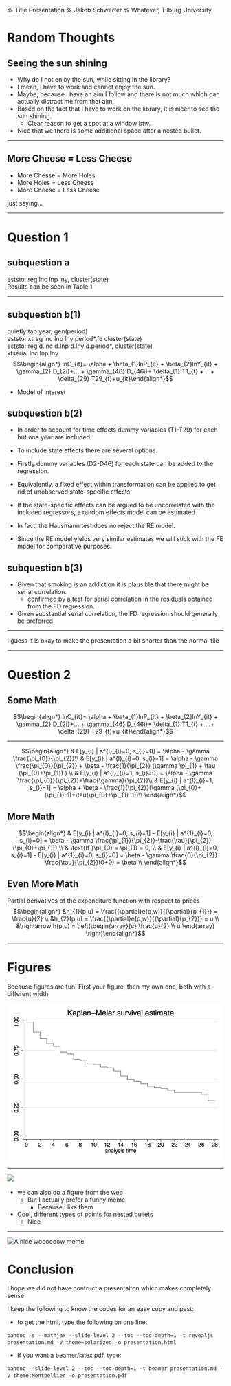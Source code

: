 % Title Presentation
% Jakob Schwerter
% Whatever, Tilburg University


Random Thoughts
================
Seeing the sun shining
---------------------
- Why do I not enjoy the sun, while sitting in the library? 
- I mean, I have to work and cannot enjoy the sun.
- Maybe, because I have an aim I follow and there is not much which can actually distract me from that aim.
- Based on the fact that I have to work on the library, it is nicer to see the sun shining.
 	- Clear reason to get a spot at a window btw. 
- Nice that we there is some additional space after a nested bullet.

---------------------

More Cheese = Less Cheese
---------------------

- More Chesse = More Holes
- More Holes = Less Cheese
- More Cheese = Less Cheese

just saying...

---------------------


Question 1
================

subquestion a
----------

<span>eststo: reg lnc lnp lny, cluster(state)</span>\
Results can be seen in Table 1

--------

subquestion b(1)
----------

<span>quietly tab year, gen(period)</span>\
<span>eststo: xtreg lnc lnp lny period\*,fe cluster(state)</span>\
<span>eststo: reg d.lnc d.lnp d.lny d.period\*, cluster(state)</span>\
<span>xtserial lnc lnp lny</span>\
$$\begin{align*}
lnC_{it}= \alpha + \beta_{1}lnP_{it} + \beta_{2}lnY_{it} + \gamma_{2} D_{2i}+... + \gamma_{46} D_{46i}+ \delta_{1} T1_{t} + ...+ \delta_{29} T29_{t}+u_{it}\end{align*}$$
- Model of interest


subquestion b(2)
-----------------

- In order to account for time effects dummy variables (T1-T29) for each but one year are included. 

- To include state effects there are several
options. 
- Firstly dummy variables (D2-D46) for each state can be added to
the regression. 
- Equivalently, a fixed effect within transformation can
be applied to get rid of unobserved state-specific effects. 

- If the
state-specific effects can be argued to be uncorrelated with the
included regressors, a random effects model can be estimated. 

- In fact,
the Hausmann test does no reject the RE model. 
- Since the RE model yields
very similar estimates we will stick with the FE model for comparative
purposes.


subquestion b(3)
-----------------
- Given that smoking is an addiction it is plausible that there might be
serial correlation. 
	- confirmed by a test for serial correlation
in the residuals obtained from the FD regression. 
- Given substantial
serial correlation, the FD regression should generally be preferred.

--------

I guess it is okay to make the presentation a bit shorter than the normal file

--------

Question 2
==========

Some Math
----------

$$\begin{align*}
lnC_{it}= \alpha + \beta_{1}lnP_{it} + \beta_{2}lnY_{it} + \gamma_{2} D_{2i}+... + \gamma_{46} D_{46i}+ \delta_{1} T1_{t} + ...+ \delta_{29} T29_{t}+u_{it}\end{align*}$$

----------------

$$\begin{align*}
& E[y_{i} | a^{l}_{i}=0, s_{i}=0] = \alpha - \gamma \frac{\pi_{0}}{\pi_{2}}\\
& E[y_{i} | a^{l}_{i}=0, s_{i}=1] = \alpha - \gamma \frac{\pi_{0}}{\pi_{2}} + \beta - \frac{1}{\pi_{2}} (\gamma \pi_{1} + \tau (\pi_{0}+\pi_{1}) ) \\
& E[y_{i} | a^{l}_{i}=1, s_{i}=0] = \alpha - \gamma \frac{\pi_{0}}{\pi_{2}}+\frac{\gamma}{\pi_{2}}\\
& E[y_{i} | a^{l}_{i}=1, s_{i}=1] = \alpha + \beta - \frac{1}{\pi_{2}}(\gamma (\pi_{0}+(\pi_{1}-1)+\tau(\pi_{0}+\pi_{1}-1))\\
\end{align*}$$

More Math
--------------

$$\begin{align*}
& E[y_{i} | a^{l}_{i}=0, s_{i}=1] - E[y_{i} | a^{1}_{i}=0, s_{i}=0]  = \beta - \gamma \frac{\pi_{1}}{\pi_{2}}-\frac{\tau}{\pi_{2}}(\pi_{0}+\pi_{1}) \\
& \text{If }\pi_{0} = \pi_{1} = 0, \\
& E[y_{i} | a^{l}_{i}=0, s_{i}=1] - E[y_{i} | a^{1}_{i}=0, s_{i}=0]  = \beta - \gamma \frac{0}{\pi_{2}}-\frac{\tau}{\pi_{2}}(0+0) = \beta \\
\end{align*}$$

Even More Math
-----------

Partial derivatives of the expenditure function with respect to prices\
$$\begin{align*}
&h_{1}(p,u) = \frac{{\partial}e(p,w)}{{\partial}{p_{1}}} = \frac{u}{2} \\
&h_{2}(p,u) = \frac{{\partial}e(p,w)}{{\partial}{p_{2}}} = u \\
&\rightarrow  h(p,u) = \left(\begin{array}{c}  \frac{u}{2} \\ u \end{array} \right)\end{align*}$$

-----------------


Figures
=================
Because figures are fun. First your figure, then my own one, both with a different width


![](images/gr_1.png)

---------

![](images/gr_2.png)



- we can also do a figure from the web
	- But I actually prefer a funny meme
		- Because I like them
- Cool, different types of points for nested bullets
	- Nice

---------


![A nice woooooow meme](http://pl.memgenerator.pl/mem-image/wooooooow-pl-ffffff-2)





Conclusion
==========

I hope we did not have contruct a presentaiton which makes completely sense

I keep the following to know the codes for an easy copy and past:

- to get the html, type the following on one line:

```
pandoc -s --mathjax --slide-level 2 --toc --toc-depth=1 -t revealjs presentation.md -V theme=solarized -o presentation.html
```
- if you want a beamer/latex pdf, type:

```
pandoc --slide-level 2 --toc --toc-depth=1 -t beamer presentation.md -V theme:Montpellier -o presentation.pdf
```
